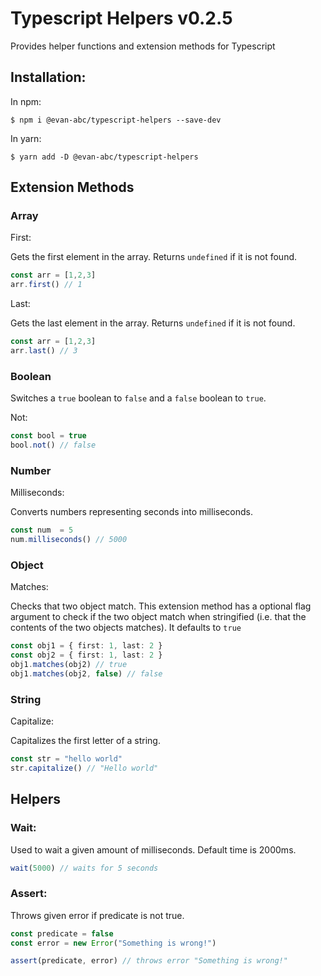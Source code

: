 # Typescript Helpers v0.2.5

Provides helper functions and extension methods for Typescript

## Installation:

In npm:

```shell
$ npm i @evan-abc/typescript-helpers --save-dev
```

In yarn:

```shell
$ yarn add -D @evan-abc/typescript-helpers
```

## Extension Methods

### Array

First:

Gets the first element in the array. Returns `undefined` if it is not found.

```typescript
const arr = [1,2,3]
arr.first() // 1
```

Last:

Gets the last element in the array. Returns `undefined` if it is not found.

```typescript
const arr = [1,2,3]
arr.last() // 3
```

### Boolean

Switches a `true` boolean to `false` and a `false` boolean to `true`.

Not:

```typescript
const bool = true
bool.not() // false
```

### Number

Milliseconds:

Converts numbers representing seconds into milliseconds.

```typescript
const num  = 5
num.milliseconds() // 5000
```

### Object

Matches:

Checks that two object match.
This extension method has a optional flag argument to check if the two object match when stringified (i.e. that the contents of the two objects matches). It defaults to `true`

```typescript
const obj1 = { first: 1, last: 2 }
const obj2 = { first: 1, last: 2 }
obj1.matches(obj2) // true
obj1.matches(obj2, false) // false
```

### String

Capitalize:

Capitalizes the first letter of a string.

```typescript
const str = "hello world"
str.capitalize() // "Hello world"
```

## Helpers

### Wait:

Used to wait a given amount of milliseconds. Default time is 2000ms.

```typescript
wait(5000) // waits for 5 seconds
```

### Assert:

Throws given error if predicate is not true.

```typescript
const predicate = false
const error = new Error("Something is wrong!")

assert(predicate, error) // throws error "Something is wrong!"
```